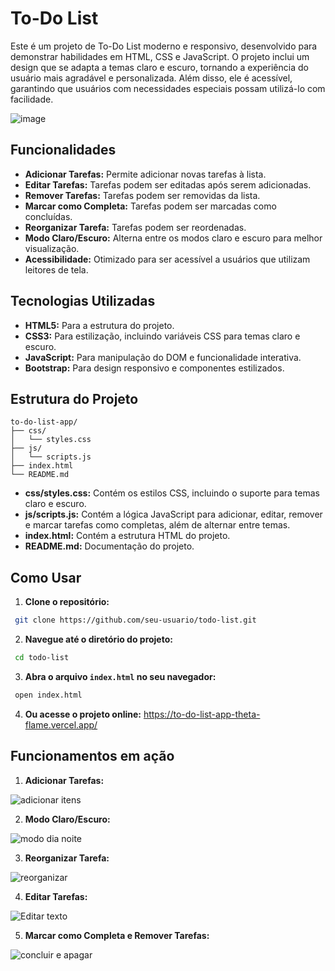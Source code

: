 # To-Do List

Este é um projeto de To-Do List moderno e responsivo, desenvolvido para demonstrar habilidades em HTML, CSS e JavaScript. O projeto inclui um design que se adapta a temas claro e escuro, tornando a experiência do usuário mais agradável e personalizada. Além disso, ele é acessível, garantindo que usuários com necessidades especiais possam utilizá-lo com facilidade.

![image](https://github.com/user-attachments/assets/220ebee2-fb14-4acb-927b-a3d0e8f79601)

## Funcionalidades

- **Adicionar Tarefas:** Permite adicionar novas tarefas à lista.
- **Editar Tarefas:** Tarefas podem ser editadas após serem adicionadas.
- **Remover Tarefas:** Tarefas podem ser removidas da lista.
- **Marcar como Completa:** Tarefas podem ser marcadas como concluídas.
- **Reorganizar Tarefa:** Tarefas podem ser reordenadas.
- **Modo Claro/Escuro:** Alterna entre os modos claro e escuro para melhor visualização.
- **Acessibilidade:** Otimizado para ser acessível a usuários que utilizam leitores de tela.

## Tecnologias Utilizadas

- **HTML5:** Para a estrutura do projeto.
- **CSS3:** Para estilização, incluindo variáveis CSS para temas claro e escuro.
- **JavaScript:** Para manipulação do DOM e funcionalidade interativa.
- **Bootstrap:** Para design responsivo e componentes estilizados.

## Estrutura do Projeto

```plaintext
to-do-list-app/
├── css/
│   └── styles.css
├── js/
│   └── scripts.js
├── index.html
└── README.md
```

- **css/styles.css:** Contém os estilos CSS, incluindo o suporte para temas claro e escuro.
- **js/scripts.js:** Contém a lógica JavaScript para adicionar, editar, remover e marcar tarefas como completas, além de alternar entre temas.
- **index.html:** Contém a estrutura HTML do projeto.
- **README.md:** Documentação do projeto.

## Como Usar

1. **Clone o repositório:**

```sh
 git clone https://github.com/seu-usuario/todo-list.git
```

2. **Navegue até o diretório do projeto:**

```sh
 cd todo-list
```

3. **Abra o arquivo `index.html` no seu navegador:**

```sh
 open index.html
```

4. **Ou acesse o projeto online:**
   https://to-do-list-app-theta-flame.vercel.app/

## Funcionamentos em ação

1. **Adicionar Tarefas:**

![adicionar itens](https://github.com/user-attachments/assets/55dc0c4d-df0d-4de7-bec7-6e20a31abce7)

2. **Modo Claro/Escuro:**

![modo dia noite](https://github.com/user-attachments/assets/e9fc1733-675a-4dbd-a6a2-89af42fab922)

3. **Reorganizar Tarefa:**

![reorganizar](https://github.com/user-attachments/assets/d5a773e1-ceb1-4cc2-8710-85fccd3908e2)

4. **Editar Tarefas:**

![Editar texto](https://github.com/user-attachments/assets/50d012a7-e361-454d-aa47-13f3cbf360f9)

5. **Marcar como Completa e Remover Tarefas:**

![concluir e apagar](https://github.com/user-attachments/assets/e3dea148-128a-4cc3-9dd5-1e6f79e4b73d)






